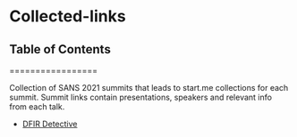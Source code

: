 # Collected-links

## Table of Contents
=================

Collection of SANS 2021 summits that leads to start.me collections for each summit.  Summit links contain presentations, speakers and relevant info from each talk.
* [DFIR Detective](https://linktr.ee/DFIRDetective)
